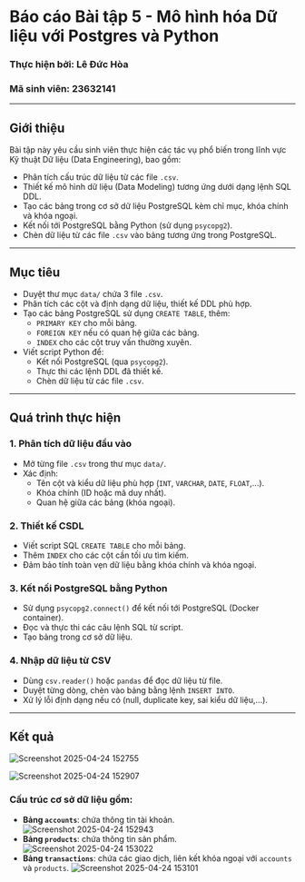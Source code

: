 # Báo cáo Bài tập 5 - Mô hình hóa Dữ liệu với Postgres và Python

### Thực hiện bởi: Lê Đức Hòa  
### Mã sinh viên: 23632141  

---

## Giới thiệu

Bài tập này yêu cầu sinh viên thực hiện các tác vụ phổ biến trong lĩnh vực Kỹ thuật Dữ liệu (Data Engineering), bao gồm:

- Phân tích cấu trúc dữ liệu từ các file `.csv`.
- Thiết kế mô hình dữ liệu (Data Modeling) tương ứng dưới dạng lệnh SQL DDL.
- Tạo các bảng trong cơ sở dữ liệu PostgreSQL kèm chỉ mục, khóa chính và khóa ngoại.
- Kết nối tới PostgreSQL bằng Python (sử dụng `psycopg2`).
- Chèn dữ liệu từ các file `.csv` vào bảng tương ứng trong PostgreSQL.

---

## Mục tiêu

- Duyệt thư mục `data/` chứa 3 file `.csv`.
- Phân tích các cột và định dạng dữ liệu, thiết kế DDL phù hợp.
- Tạo các bảng PostgreSQL sử dụng `CREATE TABLE`, thêm:
  - `PRIMARY KEY` cho mỗi bảng.
  - `FOREIGN KEY` nếu có quan hệ giữa các bảng.
  - `INDEX` cho các cột truy vấn thường xuyên.
- Viết script Python để:
  - Kết nối PostgreSQL (qua `psycopg2`).
  - Thực thi các lệnh DDL đã thiết kế.
  - Chèn dữ liệu từ các file `.csv`.

---

## Quá trình thực hiện

### 1. Phân tích dữ liệu đầu vào
- Mở từng file `.csv` trong thư mục `data/`.
- Xác định:
  - Tên cột và kiểu dữ liệu phù hợp (`INT`, `VARCHAR`, `DATE`, `FLOAT`,...).
  - Khóa chính (ID hoặc mã duy nhất).
  - Quan hệ giữa các bảng (khóa ngoại).

### 2. Thiết kế CSDL
- Viết script SQL `CREATE TABLE` cho mỗi bảng.
- Thêm `INDEX` cho các cột cần tối ưu tìm kiếm.
- Đảm bảo tính toàn vẹn dữ liệu bằng khóa chính và khóa ngoại.

### 3. Kết nối PostgreSQL bằng Python
- Sử dụng `psycopg2.connect()` để kết nối tới PostgreSQL (Docker container).
- Đọc và thực thi các câu lệnh SQL từ script.
- Tạo bảng trong cơ sở dữ liệu.

### 4. Nhập dữ liệu từ CSV
- Dùng `csv.reader()` hoặc `pandas` để đọc dữ liệu từ file.
- Duyệt từng dòng, chèn vào bảng bằng lệnh `INSERT INTO`.
- Xử lý lỗi định dạng nếu có (null, duplicate key, sai kiểu dữ liệu,...).

---

## Kết quả

![Screenshot 2025-04-24 152755](https://github.com/user-attachments/assets/1c24dc2f-74b8-421d-87ed-856277f93e69)

![Screenshot 2025-04-24 152907](https://github.com/user-attachments/assets/9a492fdd-903c-416d-82b1-0ea56fa63f43)


### Cấu trúc cơ sở dữ liệu gồm:
- **Bảng `accounts`**: chứa thông tin tài khoản.
  ![Screenshot 2025-04-24 152943](https://github.com/user-attachments/assets/755ebb34-5d4e-412c-85aa-207edc89b152)
- **Bảng `products`**: chứa thông tin sản phẩm.
  ![Screenshot 2025-04-24 153022](https://github.com/user-attachments/assets/b9615a6c-a21d-4420-96cb-cc08d215eaa5)
- **Bảng `transactions`**: chứa các giao dịch, liên kết khóa ngoại với `accounts` và `products`.
  ![Screenshot 2025-04-24 153101](https://github.com/user-attachments/assets/13a94680-8af4-402d-9356-01c0790371f7)
